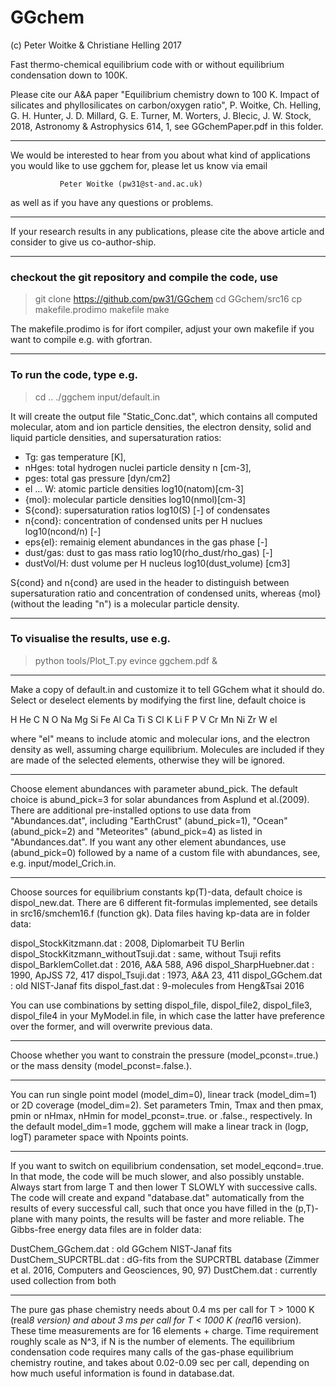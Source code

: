 # GGchem
(c) Peter Woitke & Christiane Helling 2017

Fast thermo-chemical equilibrium code with or without equilibrium
condensation down to 100K.

Please cite our A&A paper "Equilibrium chemistry down to 100 K. 
 Impact of silicates and phyllosilicates on carbon/oxygen ratio",
P. Woitke, Ch. Helling, G. H. Hunter, J. D. Millard, 
G. E. Turner, M. Worters, J. Blecic, J. W. Stock,
2018, Astronomy & Astrophysics 614, 1,
see GGchemPaper.pdf in this folder. 

------------------------------------------------------------------------
We would be interested to hear from you about what kind of applications
you would like to use ggchem for, please let us know via email

               Peter Woitke (pw31@st-and.ac.uk) 

as well as if you have any questions or problems. 

------------------------------------------------------------------------
If your research results in any publications, please cite the above
article and consider to give us co-author-ship.

------------------------------------------------------------------------
### checkout the git repository and compile the code, use 

> git clone https://github.com/pw31/GGchem
> cd GGchem/src16
> cp makefile.prodimo makefile
> make

The makefile.prodimo is for ifort compiler, adjust your own makefile if
you want to compile e.g. with gfortran.

------------------------------------------------------------------------
### To run the code, type e.g.

> cd ..
> ./ggchem input/default.in

It will create the output file "Static_Conc.dat", which contains all
computed molecular, atom and ion particle densities, the electron
density, solid and liquid particle densities, and supersaturation
ratios:

  * Tg: gas temperature [K],
  * nHges: total hydrogen nuclei particle density n<H> [cm-3],
  * pges: total gas pressure [dyn/cm2]
  * el ... W: atomic particle densities log10(natom)[cm-3]
  * {mol}: molecular particle densities log10(nmol)[cm-3]
  * S{cond}: supersaturation ratios log10(S) [-] of condensates
  * n{cond}: concentration of condensed units per H nuclues 
             log10(ncond/n<H>) [-] 
  * eps{el}: remainig element abundances in the gas phase [-]
  * dust/gas: dust to gas mass ratio log10(rho_dust/rho_gas) [-]
  * dustVol/H: dust volume per H nucleus log10(dust_volume) [cm3]

S{cond} and n{cond} are used in the header to distinguish between 
supersaturation ratio and concentration of condensed units, whereas
{mol} (without the leading "n") is a molecular particle density.

------------------------------------------------------------------------
### To visualise the results, use e.g.

> python tools/Plot_T.py
> evince ggchem.pdf &

------------------------------------------------------------------------
Make a copy of default.in and customize it to tell GGchem what it should 
do.  Select or deselect elements by modifying the first line, default 
choice is

 H He C N O Na Mg Si Fe Al Ca Ti S Cl K Li F P V Cr Mn Ni Zr W el

where "el" means to include atomic and molecular ions, and the
electron density as well, assuming charge equilibrium.  Molecules are
included if they are made of the selected elements, otherwise they
will be ignored.

------------------------------------------------------------------------
Choose element abundances with parameter abund_pick. The default
choice is abund_pick=3 for solar abundances from Asplund et
al.(2009). There are additional pre-installed options to use data from
"Abundances.dat", including "EarthCrust" (abund_pick=1), "Ocean"
(abund_pick=2) and "Meteorites" (abund_pick=4) as listed in
"Abundances.dat".  If you want any other element abundances, use
(abund_pick=0) followed by a name of a custom file with abundances,
see, e.g. input/model_Crich.in.

------------------------------------------------------------------------
Choose sources for equilibrium constants kp(T)-data, default choice is 
dispol_new.dat. There are 6 different fit-formulas implemented, see
details in src16/smchem16.f (function gk). Data files having kp-data
are in folder data:

dispol_StockKitzmann.dat               : 2008, Diplomarbeit TU Berlin
dispol_StockKitzmann_withoutTsuji.dat  : same, without Tsuji refits
dispol_BarklemCollet.dat               : 2016, A&A 588, A96
dispol_SharpHuebner.dat                : 1990, ApJSS 72, 417
dispol_Tsuji.dat                       : 1973, A&A 23, 411
dispol_GGchem.dat                      : old NIST-Janaf fits
dispol_fast.dat                        : 9-molecules from Heng&Tsai 2016

You can use combinations by setting dispol_file, dispol_file2, 
dispol_file3, dispol_file4 in your MyModel.in file, in which case 
the latter have preference over the former, and will overwrite 
previous data.

------------------------------------------------------------------------
Choose whether you want to constrain the pressure (model_pconst=.true.)
or the mass density (model_pconst=.false.).

------------------------------------------------------------------------
You can run single point model (model_dim=0), linear track
(model_dim=1) or 2D coverage (model_dim=2). Set parameters Tmin, Tmax
and then pmax, pmin or nHmax, nHmin for model_pconst=.true. or
.false., respectively. In the default model_dim=1 mode, ggchem will
make a linear track in (logp, logT) parameter space with Npoints
points.

------------------------------------------------------------------------
If you want to switch on equilibrium condensation, set
model_eqcond=.true. In that mode, the code will be much slower, and
also possibly unstable. Always start from large T and then lower T
SLOWLY with successive calls. The code will create and expand
"database.dat" automatically from the results of every successful
call, such that once you have filled in the (p,T)-plane with many
points, the results will be faster and more reliable. The Gibbs-free
energy data files are in folder data:

DustChem_GGchem.dat      : old GGchem NIST-Janaf fits
DustChem_SUPCRTBL.dat    : dG-fits from the SUPCRTBL database
              (Zimmer et al. 2016, Computers and Geosciences, 90, 97)
DustChem.dat             : currently used collection from both

------------------------------------------------------------------------
The pure gas phase chemistry needs about 0.4 ms per call for T > 1000 K
(real*8 version) and about 3 ms per call for T < 1000 K (real*16
version). These time measurements are for 16 elements + charge. Time
requirement roughly scale as N^3, if N is the number of elements.
The equilibrium condensation code requires many calls of the gas-phase
equilibrium chemistry routine, and takes about 0.02-0.09 sec per call,
depending on how much useful information is found in database.dat.
 
